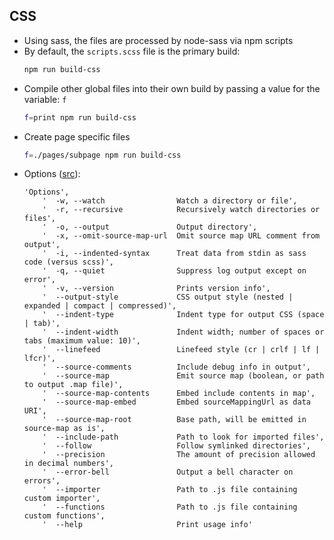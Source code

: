 

## CSS

* Using sass, the files are processed by node-sass via npm scripts
* By default, the `scripts.scss` file is the primary build:
    ```bash
    npm run build-css
    ```
* Compile other global files into their own build by passing a value for the variable: `f`
    ```bash
    f=print npm run build-css
    ```
* Create page specific files
    ```bash
    f=./pages/subpage npm run build-css
    ```
* Options ([src](https://github.com/sass/node-sass/blob/master/bin/node-sass#L37)):
    ```
    'Options',
        '  -w, --watch                Watch a directory or file',
        '  -r, --recursive            Recursively watch directories or files',
        '  -o, --output               Output directory',
        '  -x, --omit-source-map-url  Omit source map URL comment from output',
        '  -i, --indented-syntax      Treat data from stdin as sass code (versus scss)',
        '  -q, --quiet                Suppress log output except on error',
        '  -v, --version              Prints version info',
        '  --output-style             CSS output style (nested | expanded | compact | compressed)',
        '  --indent-type              Indent type for output CSS (space | tab)',
        '  --indent-width             Indent width; number of spaces or tabs (maximum value: 10)',
        '  --linefeed                 Linefeed style (cr | crlf | lf | lfcr)',
        '  --source-comments          Include debug info in output',
        '  --source-map               Emit source map (boolean, or path to output .map file)',
        '  --source-map-contents      Embed include contents in map',
        '  --source-map-embed         Embed sourceMappingUrl as data URI',
        '  --source-map-root          Base path, will be emitted in source-map as is',
        '  --include-path             Path to look for imported files',
        '  --follow                   Follow symlinked directories',
        '  --precision                The amount of precision allowed in decimal numbers',
        '  --error-bell               Output a bell character on errors',
        '  --importer                 Path to .js file containing custom importer',
        '  --functions                Path to .js file containing custom functions',
        '  --help                     Print usage info'
    ```
